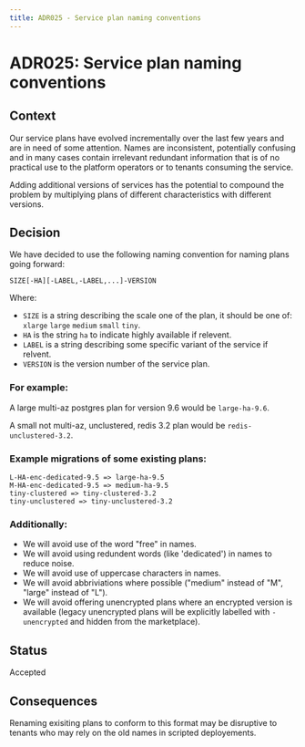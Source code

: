 ```yaml
---
title: ADR025 - Service plan naming conventions
---
```


# ADR025: Service plan naming conventions

## Context

Our service plans have evolved incrementally over the last few years and are in
need of some attention. Names are inconsistent, potentially confusing and
in many cases contain irrelevant redundant information that is of no practical
use to the platform operators or to tenants consuming the service.

Adding additional versions of services has the potential to compound the
problem by multiplying plans of different characteristics with different
versions.

## Decision

We have decided to use the following naming convention for naming plans going forward:

```
SIZE[-HA][-LABEL,-LABEL,...]-VERSION
```

Where:

* `SIZE` is a string describing the scale one of the plan, it should be one of: `xlarge` `large` `medium` `small` `tiny`.
* `HA` is the string `ha` to indicate highly available if relevent.
* `LABEL` is a string describing some specific variant of the service if relvent.
* `VERSION` is the version number of the service plan.

### For example:

A large multi-az postgres plan for version 9.6 would be `large-ha-9.6`.

A small not multi-az, unclustered, redis 3.2 plan would be `redis-unclustered-3.2`.

### Example migrations of some existing plans:

```
L-HA-enc-dedicated-9.5 => large-ha-9.5
M-HA-enc-dedicated-9.5 => medium-ha-9.5
tiny-clustered => tiny-clustered-3.2
tiny-unclustered => tiny-unclustered-3.2
```

### Additionally:

* We will avoid use of the word "free" in names.
* We will avoid using redundent words (like 'dedicated') in names to reduce noise.
* We will avoid use of uppercase characters in names.
* We will avoid abbriviations where possible ("medium" instead of "M", "large" instead of "L").
* We will avoid offering unencrypted plans where an encrypted version is available (legacy unencrypted plans will be explicitly labelled with `-unencrypted` and hidden from the marketplace).


## Status

Accepted

## Consequences

Renaming exisiting plans to conform to this format may be disruptive to tenants who may rely on the old names in scripted deployements.
